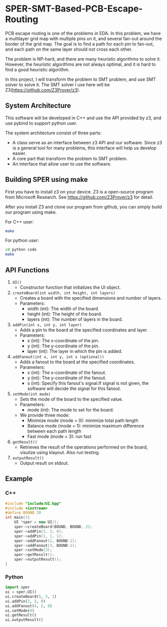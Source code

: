# **SPER-SMT-Based-PCB-Escape-Routing**
PCB escape routing is one of the problems in EDA. In this problem, we have a multilayer grid map with multiple pins on it, and several fan-out around the border of the grid map. The goal is to find a path for each pin to fan-out, and each path on the same layer should not cross each other. 

The problem is NP-hard, and there are many heuristic algorithms to solve it. However, the heuristic algorithms are not always optimal, and it is hard to find a good heuristic algorithm.

In this project, I will transform the problem to SMT problem, and use SMT solver to solve it. The SMT solver I use here will be Z3(https://github.com/Z3Prover/z3).

## **System Architecture**
This software will be developed in C++ and use the API provided by z3, and use pybind to support python user.

The system architecture consist of three parts:

+ A class serve as an interface between z3 API and our software. Since z3 is a general tool for many problems, this interface will help us develop easier.
+ A core part that transform the problem to SMT problem.
+ An interface that allow user to use the software.

## **Building SPER using make**

First you have to install z3 on your device. Z3 is a open-source program from Microsoft Research. See https://github.com/Z3Prover/z3 for detail.

After you install Z3 and clone our program from github, you can simply build our program using make.

For C++ user:
```bash
make
```
For python user:
```bash
cd python code
make
```

## **API Functions**
1. `UI()`
    + Constructor function that initializes the UI object.
2. `createBoard(int width, int height, int layers)`
    + Creates a board with the specified dimensions and number of layers.
    + Parameters:
        + width (int): The width of the board.
        + height (int): The height of the board.
        + layers (int): The number of layers in the board.
3. `addPin(int x, int y, int layer)`
    + Adds a pin to the board at the specified coordinates and layer.
    + Parameters:
        + x (int): The x-coordinate of the pin.
        + y (int): The y-coordinate of the pin.
        + layer (int): The layer in which the pin is added.
4. `addFanout(int x, int y, int s (optional))`
    + Adds a fanout to the board at the specified coordinates.
    + Parameters:
        + x (int): The x-coordinate of the fanout.
        + y (int): The y-coordinate of the fanout.
        + s (int): Specify this fanout's signal.If signal is not given, the software will decide the signal for this fanout.
5. `setMode(int mode)`
    + Sets the mode of the board to the specified value.
    + Parameters:
        + mode (int): The mode to set for the board.
    + We provide three mode:
        + Minimize mode (mode = 0): minimize total path length
        + Balance mode (mode = 1): minimize maximum difference between each path length
        + Fast mode (mode = 3): run fast
6. `getResult()`
    + Retrieves the result of the operations performed on the board, visulize using klayout. Also run testing.
7. `outputResult()`
    + Output result on stdout.
## **Example**
### C++
```c++
#include "include/UI.hpp"
#include <iostream>
#define BOUND 20
int main(){
    UI *sper = new UI();
    sper->createBoard(BOUND, BOUND, 2);
    sper->addPin(2, 3, 0);
    sper->addPin(1, 1, 1);
    sper->addFanout(2, BOUND-1);
    sper->addFanout(3, BOUND-1);
    sper->setMode(3);
    sper->getResult();
    sper->outputResult();
}
```
### Python
```python
import sper
ui = sper.UI()
ui.createBoard(5, 5, 1)
ui.addPin(2, 2, 0)
ui.addFanout(4, 2, 0)
ui.setMode(0)
ui.getResult()
ui.outputResult()
```